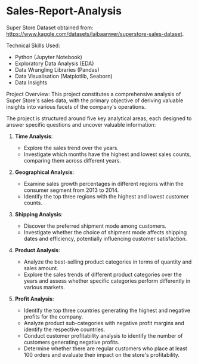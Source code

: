 # Sales-Report-Analysis

Super Store Dataset obtained from: https://www.kaggle.com/datasets/laibaanwer/superstore-sales-dataset. 

Technical Skills Used:

* Python (Jupyter Notebook)
* Exploratory Data Analysis (EDA)
* Data Wrangling Libraries (Pandas)
* Data Visualisation (Matplotlib, Seaborn)
* Data Insights

Project Overview:
This project constitutes a comprehensive analysis of Super Store's sales data, with the primary objective of deriving valuable insights into various facets of the company's operations. 

The project is structured around five key analytical areas, each designed to answer specific questions and uncover valuable information:

1. **Time Analysis**:
   - Explore the sales trend over the years.
   - Investigate which months have the highest and lowest sales counts, comparing them across different years.

2. **Geographical Analysis**:
   - Examine sales growth percentages in different regions within the consumer segment from 2013 to 2014.
   - Identify the top three regions with the highest and lowest customer counts. 

3. **Shipping Analysis**:
   - Discover the preferred shipment mode among customers. 
   - Investigate whether the choice of shipment mode affects shipping dates and efficiency, potentially influencing customer satisfaction.

4. **Product Analysis**:
   - Analyze the best-selling product categories in terms of quantity and sales amount.
   - Explore the sales trends of different product categories over the years and assess whether specific categories perform differently in various markets.

5. **Profit Analysis**:
   - Identify the top three countries generating the highest and negative profits for the company. 
   - Analyze product sub-categories with negative profit margins and identify the respective countries.
   - Conduct customer profitability analysis to identify the number of customers generating negative profits. 
   - Determine whether there are regular customers who place at least 100 orders and evaluate their impact on the store's profitability. 














